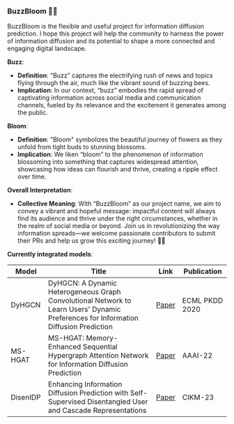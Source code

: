 ### BuzzBloom 🌼🐝

BuzzBloom is the flexible and useful project for information diffusion prediction. I hope this project will help the community to harness the power of information diffusion and its potential to shape a more connected and engaging digital landscape.

**Buzz**:
- **Definition**: "Buzz" captures the electrifying rush of news and topics flying through the air, much like the vibrant sound of buzzing bees. 
- **Implication**: In our context, “buzz” embodies the rapid spread of captivating information across social media and communication channels, fueled by its relevance and the excitement it generates among the public.

**Bloom**:
- **Definition**: "Bloom" symbolizes the beautiful journey of flowers as they unfold from tight buds to stunning blossoms. 
- **Implication**: We liken “bloom” to the phenomenon of information blossoming into something that captures widespread attention, showcasing how ideas can flourish and thrive, creating a ripple effect over time.

**Overall Interpretation**:
- **Collective Meaning**: With “BuzzBloom” as our project name, we aim to convey a vibrant and hopeful message: impactful content will always find its audience and thrive under the right circumstances, whether in the realm of social media or beyond. Join us in revolutionizing the way information spreads—we welcome passionate contributors to submit their PRs and help us grow this exciting journey! 🌟✨

**Currently integrated models**:

| **Model**      | **Title**                                                                                                           | **Link**                                                    | **Publication** |
|----------------|---------------------------------------------------------------------------------------------------------------------|------------------------------------------------------------------|------------------|
| DyHGCN         | DyHGCN: A Dynamic Heterogeneous Graph Convolutional Network to Learn Users' Dynamic Preferences for Information Diffusion Prediction | [Paper](https://dl.acm.org/doi/10.1007/978-3-030-67664-3_21) | ECML PKDD 2020  |
| MS-HGAT        | MS-HGAT: Memory-Enhanced Sequential Hypergraph Attention Network for Information Diffusion Prediction | [Paper](https://ojs.aaai.org/index.php/AAAI/article/view/20334) | AAAI-22         |
| DisenIDP       | Enhancing Information Diffusion Prediction with Self-Supervised Disentangled User and Cascade Representations | [Paper](https://dl.acm.org/doi/abs/10.1145/3583780.3615230) | CIKM-23         |